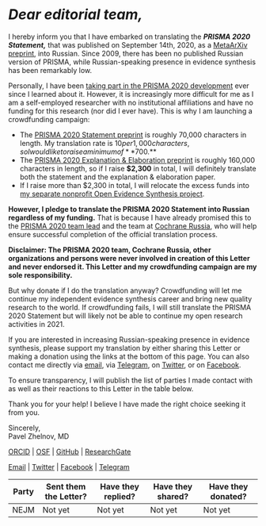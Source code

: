 # _Dear editorial team,_

I hereby inform you that I have embarked on translating the _**PRISMA 2020 Statement,**_ that was published on September 14th, 2020, as a [MetaArXiv preprint](https://doi.org/10.31222/osf.io/v7gm2), into Russian. Since 2009, there has been no published Russian version of PRISMA, while Russian-speaking presence in evidence synthesis has been remarkably low.

Personally, I have been [taking part in the PRISMA 2020 development](https://doi.org/10.17605/OSF.IO/MKCB5) ever since I learned about it. However, it is increasingly more difficult for me as I am a self-employed researcher with no institutional affiliations and have no funding for this research (nor did I ever have). This is why I am launching a crowdfunding campaign:

* The [PRISMA 2020 Statement preprint](https://doi.org/10.31222/osf.io/v7gm2) is roughly 70,000 characters in length. My translation rate is $10 per 1,000 characters, so I would like to raise a minimum of **$700.**
* The [PRISMA 2020 Explanation & Elaboration preprint](https://doi.org/10.31222/osf.io/gwdhk) is roughly 160,000 characters in length, so if I raise **$2,300** in total, I will definitely translate both the statement and the explanation & elaboration paper.
* If I raise more than $2,300 in total, I will relocate the excess funds into [my separate nonprofit Open Evidence Synthesis project](https://zheln.com).

**However, I pledge to translate the PRISMA 2020 Statement into Russian regardless of my funding.** That is because I have already promised this to the [PRISMA 2020 team lead](https://twitter.com/mjpages) and the team at [Cochrane Russia](https://russia.cochrane.org), who will help ensure successful completion of the official translation process.

**Disclaimer: The PRISMA 2020 team, Cochrane Russia, other organizations and persons were never involved in creation of this Letter and never endorsed it. This Letter and my crowdfunding campaign are my sole responsibility.**

But why donate if I do the translation anyway? Crowdfunding will let me continue my independent evidence synthesis career and bring new quality research to the world. If crowdfunding fails, I will still translate the PRISMA 2020 Statement but will likely not be able to continue my open research activities in 2021.

If you are interested in increasing Russian-speaking presence in evidence synthesis, please support my translation by either sharing this Letter or making a donation using the links at the bottom of this page. You can also contact me directly via [email](mailto:pavel@zheln.com), via [Telegram](https://t.me/drzhelnov), on [Twitter](https://twitter.com/drzhelnov), or on [Facebook](https://facebook.com/drzhelnov). 

To ensure transparency, I will publish the list of parties I made contact with as well as their reactions to this Letter in the table below.

Thank you for your help! I believe I have made the right choice seeking it from you.

Sincerely,
<br>
Pavel Zhelnov, MD

[ORCID](https://orcid.org/0000-0003-2767-5123) | [OSF](https://osf.io/9c83x) | [GitHub](https://github.com/pussiatoday) | [ResearchGate](https://researchgate.net/profile/Pavel_Zhelnov)

[Email](mailto:pavel@zheln.com) | [Twitter](https://twitter.com/drzhelnov) | [Facebook](https://facebook.com/drzhelnov) | [Telegram](https://t.me/drzhelnov)

| Party | Sent them the Letter? | Have they replied? | Have they shared? | Have they donated? |
|---|---|---|---|---|
| NEJM | Not yet | Not yet | Not yet | Not yet |
